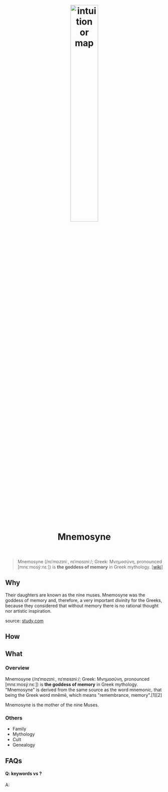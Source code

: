 <h1 align="center">
<br>
	<a href="https://www.wikiwand.com/en/Mnemosyne#/overview">
  <img src="https://i.redd.it/38wawmpbsbc61.png" alt="intuition or map" width=42%">
  </a>
  <br><br>
Mnemosyne
  <br><br>
</h1>

> Mnemosyne (/nɪˈmɒzɪniː, nɪˈmɒsɪniː/; Greek: Μνημοσύνη, pronounced [mnɛːmosýːnɛː]) is **the goddess of memory** in Greek mythology. [[wiki](https://www.wikiwand.com/en/Mnemosyne#/overview)]

## Why 

Their daughters are known as the nine muses. Mnemosyne was the goddess of memory and, therefore, a very important divinity for the Greeks, because they considered that without memory there is no rational thought nor artistic inspiration.

source: [study.com](https://study.com/academy/lesson/mnemosyne-mythology-symbol-facts.html#:~:text=Their%20daughters%20are%20known%20as,rational%20thought%20nor%20artistic%20inspiration.)

## How



## What 

### Overview

Mnemosyne (/nɪˈmɒzɪniː, nɪˈmɒsɪniː/; Greek: Μνημοσύνη, pronounced [mnɛːmosýːnɛː]) is **the goddess of memory** in Greek mythology. "Mnemosyne" is derived from the same source as the word mnemonic, that being the Greek word mnēmē, which means "remembrance, memory".[1][2]

Mnemosyne is the mother of the nine Muses.

### Others

* Family
* Mythology
* Cult
* Genealogy


## FAQs

#### Q: keywords vs ?

A: 


